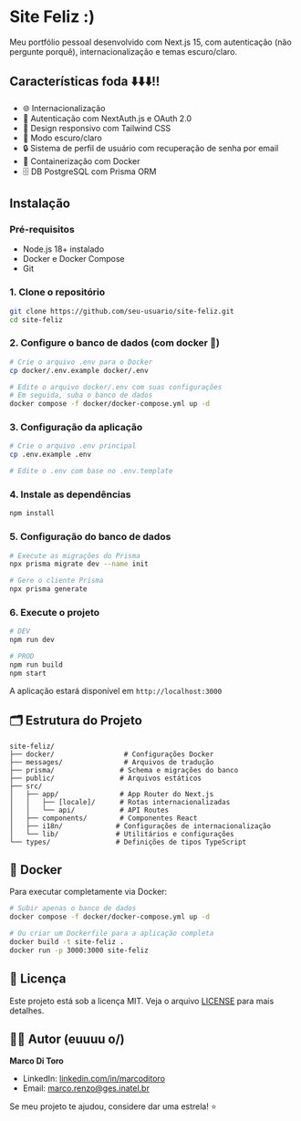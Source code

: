 
# Site Feliz :)

Meu portfólio pessoal desenvolvido com Next.js 15, com autenticação (não pergunte porquê), internacionalização e temas escuro/claro.

## Características foda ⬇️⬇️⬇️‼️

- 🌐 Internacionalização
- 🔐 Autenticação com NextAuth.js e OAuth 2.0
- 🎨 Design responsivo com Tailwind CSS
- 🌙 Modo escuro/claro
- 🔒 Sistema de perfil de usuário com recuperação de senha por email
- 🐳 Containerização com Docker 
- 🗄️ DB PostgreSQL com Prisma ORM

## Instalação

### Pré-requisitos

- Node.js 18+ instalado
- Docker e Docker Compose
- Git

### 1. Clone o repositório

```bash
git clone https://github.com/seu-usuario/site-feliz.git
cd site-feliz
```

### 2. Configure o banco de dados (com docker 🐋)

```bash
# Crie o arquivo .env para o Docker
cp docker/.env.example docker/.env

# Edite o arquivo docker/.env com suas configurações
# Em seguida, suba o banco de dados
docker compose -f docker/docker-compose.yml up -d
```

### 3. Configuração da aplicação

```bash
# Crie o arquivo .env principal
cp .env.example .env

# Edite o .env com base no .env.template
```

### 4. Instale as dependências

```bash
npm install
```

### 5. Configuração do banco de dados

```bash
# Execute as migrações do Prisma
npx prisma migrate dev --name init

# Gere o cliente Prisma
npx prisma generate
```

### 6. Execute o projeto

```bash
# DEV
npm run dev

# PROD
npm run build
npm start
```

A aplicação estará disponível em `http://localhost:3000`

## 🗂️ Estrutura do Projeto

```
site-feliz/
├── docker/                 # Configurações Docker
├── messages/               # Arquivos de tradução
├── prisma/                # Schema e migrações do banco
├── public/                # Arquivos estáticos
├── src/
│   ├── app/               # App Router do Next.js
│   │   ├── [locale]/      # Rotas internacionalizadas
│   │   └── api/           # API Routes
│   ├── components/        # Componentes React
│   ├── i18n/             # Configurações de internacionalização
│   └── lib/              # Utilitários e configurações
└── types/                # Definições de tipos TypeScript
```

## 🐳 Docker

Para executar completamente via Docker:

```bash
# Subir apenas o banco de dados
docker compose -f docker/docker-compose.yml up -d

# Ou criar um Dockerfile para a aplicação completa
docker build -t site-feliz .
docker run -p 3000:3000 site-feliz
```

## 📄 Licença

Este projeto está sob a licença MIT. Veja o arquivo [LICENSE](LICENSE) para mais detalhes.

## 👨‍💻 Autor (euuuu o/)

**Marco Di Toro**
- LinkedIn: [linkedin.com/in/marcoditoro](https://linkedin.com/in/marcoditoro)
- Email: marco.renzo@ges.inatel.br

Se meu projeto te ajudou, considere dar uma estrela! ⭐